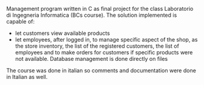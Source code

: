 Management program written in C as final project for the class Laboratorio di Ingegneria Informatica (BCs course). 
The solution implemented is capable of:
- let customers view available products
- let employees, after logged in, to manage specific aspect of the shop, as the store inventory, the list of the registered customers, the list of employees and to make orders for customers if specific products were not available. Database management is done directly on files

The course was done in italian so comments and documentation were done in Italian as well.
